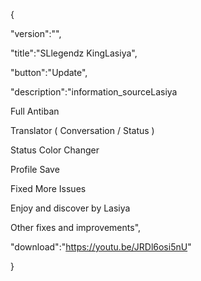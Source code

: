 {

"version":"",

"title":"SLlegendz KingLasiya",

"button":"Update",

"description":"information_sourceLasiya

Full Antiban

Translator ( Conversation / Status )

Status Color Changer

Profile Save

Fixed More Issues

Enjoy and discover by Lasiya

Other fixes and improvements",

"download":"https://youtu.be/JRDl6osi5nU"

}
